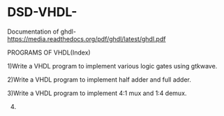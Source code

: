 # DSD-VHDL-

Documentation of ghdl- https://media.readthedocs.org/pdf/ghdl/latest/ghdl.pdf

PROGRAMS OF VHDL(Index)

1)Write a VHDL program to implement various logic gates using gtkwave.

2)Write a VHDL program to implement half adder and full adder.

3)Write a VHDL program to implement 4:1 mux and 1:4 demux.

4)
